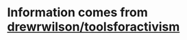 # Information comes from [drewrwilson/toolsforactivism](https://github.com/drewrwilson/toolsforactivism)

